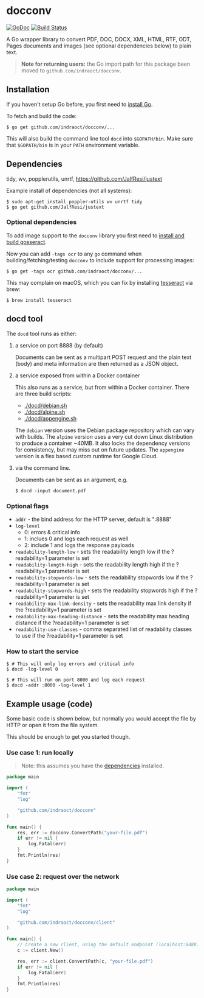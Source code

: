 # docconv

[![GoDoc](https://godoc.org/github.com/indraoct/docconv?status.svg)](https://godoc.org/github.com/indraoct/docconv)
[![Build Status](https://travis-ci.org/sajari/docconv.svg?branch=master)](https://travis-ci.org/sajari/docconv)

A Go wrapper library to convert PDF, DOC, DOCX, XML, HTML, RTF, ODT, Pages documents and images (see optional dependencies below) to plain text.

> **Note for returning users:** the Go import path for this package been moved to `github.com/indraoct/docconv`.

## Installation

If you haven't setup Go before, you first need to [install Go](https://golang.org/doc/install).

To fetch and build the code:

    $ go get github.com/indraoct/docconv/...

This will also build the command line tool `docd` into `$GOPATH/bin`. Make sure that `$GOPATH/bin` is in your `PATH` environment variable.

## Dependencies

tidy, wv, popplerutils, unrtf, https://github.com/JalfResi/justext

Example install of dependencies (not all systems):

    $ sudo apt-get install poppler-utils wv unrtf tidy
    $ go get github.com/JalfResi/justext

### Optional dependencies

To add image support to the `docconv` library you first need to [install and build gosseract](https://github.com/otiai10/gosseract/tree/v2.2.4).

Now you can add `-tags ocr` to any `go` command when building/fetching/testing `docconv` to include support for processing images:

    $ go get -tags ocr github.com/indraoct/docconv/...

This may complain on macOS, which you can fix by installing [tesseract](https://tesseract-ocr.github.io) via brew:

    $ brew install tesseract

## docd tool

The `docd` tool runs as either:

1.  a service on port 8888 (by default)

    Documents can be sent as a multipart POST request and the plain text (body) and meta information are then returned as a JSON object.

2.  a service exposed from within a Docker container

    This also runs as a service, but from within a Docker container. There are three build scripts:

    - [./docd/debian.sh](./docd/debian.sh)
    - [./docd/alpine.sh](./docd/alpine.sh)
    - [./docd/appengine.sh](./docd/appengine.sh)

    The `debian` version uses the Debian package repository which can vary with builds. The `alpine` version uses a very cut down Linux distribution to produce a container ~40MB. It also locks the dependency versions for consistency, but may miss out on future updates. The `appengine` version is a flex based custom runtime for Google Cloud.

3.  via the command line.

    Documents can be sent as an argument, e.g.

        $ docd -input document.pdf

### Optional flags

- `addr` - the bind address for the HTTP server, default is ":8888"
- `log-level`
  - 0: errors & critical info
  - 1: inclues 0 and logs each request as well
  - 2: include 1 and logs the response payloads
- `readability-length-low` - sets the readability length low if the ?readability=1 parameter is set
- `readability-length-high` - sets the readability length high if the ?readability=1 parameter is set
- `readability-stopwords-low` - sets the readability stopwords low if the ?readability=1 parameter is set
- `readability-stopwords-high` - sets the readability stopwords high if the ?readability=1 parameter is set
- `readability-max-link-density` - sets the readability max link density if the ?readability=1 parameter is set
- `readability-max-heading-distance` - sets the readability max heading distance if the ?readability=1 parameter is set
- `readability-use-classes` - comma separated list of readability classes to use if the ?readability=1 parameter is set

### How to start the service

    $ # This will only log errors and critical info
    $ docd -log-level 0

    $ # This will run on port 8000 and log each request
    $ docd -addr :8000 -log-level 1

## Example usage (code)

Some basic code is shown below, but normally you would accept the file by HTTP or open it from the file system.

This should be enough to get you started though.

### Use case 1: run locally

> Note: this assumes you have the [dependencies](#dependencies) installed.

```go
package main

import (
	"fmt"
	"log"

	"github.com/indraoct/docconv"
)

func main() {
	res, err := docconv.ConvertPath("your-file.pdf")
	if err != nil {
		log.Fatal(err)
	}
	fmt.Println(res)
}
```

### Use case 2: request over the network

```go
package main

import (
	"fmt"
	"log"

	"github.com/indraoct/docconv/client"
)

func main() {
	// Create a new client, using the default endpoint (localhost:8888)
	c := client.New()

	res, err := client.ConvertPath(c, "your-file.pdf")
	if err != nil {
		log.Fatal(err)
	}
	fmt.Println(res)
}
```
